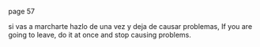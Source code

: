 

page 57

si vas a marcharte hazlo de una vez y deja de causar problemas, If you are going to leave, do it at once and stop causing problems.
